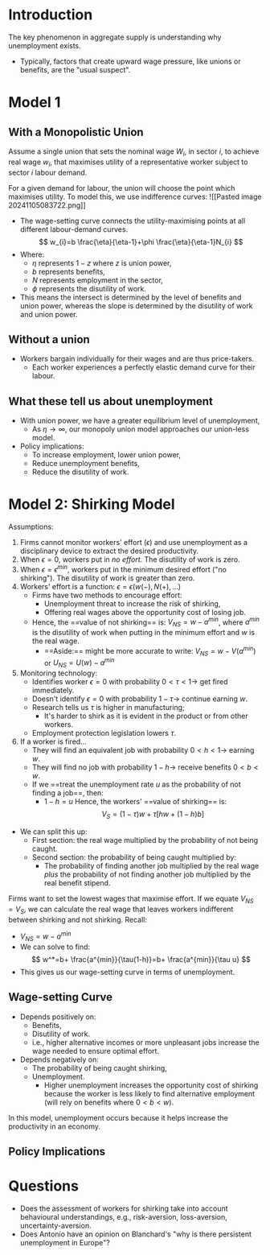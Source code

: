 # Introduction
The key phenomenon in aggregate supply is understanding why unemployment exists.
- Typically, factors that create upward wage pressure, like unions or benefits, are the "usual suspect".
# Model 1
## With a Monopolistic Union
Assume a single union that sets the nominal wage $W_{i}$, in sector $i$, to achieve real wage $w_i$, that maximises utility of a representative worker subject to sector $i$ labour demand.

For a given demand for labour, the union will choose the point which maximises utility. To model this, we use indifference curves:
![[Pasted image 20241105083722.png]]
- The wage-setting curve connects the utility-maximising points at all different labour-demand curves.
$$
w_{i}=b \frac{\eta}{\eta-1}+\phi  \frac{\eta}{\eta-1}N_{i}
$$
- Where:
	- $\eta$ represents $1-z$ where $z$ is union power,
	- $b$ represents benefits,
	- $N$ represents employment in the sector,
	- $\phi$ represents the disutility of work.
- This means the intersect is determined by the level of benefits and union power, whereas the slope is determined by the disutility of work and union power.
## Without a union
- Workers bargain individually for their wages and are thus price-takers.
	- Each worker experiences a perfectly elastic demand curve for their labour.
## What these tell us about unemployment
- With union power, we have a greater equilibrium level of unemployment,
	- As $\eta \to \infty$, our monopoly union model approaches our union-less model.
- Policy implications:
	- To increase employment, lower union power,
	- Reduce unemployment benefits,
	- Reduce the disutility of work.
# Model 2: Shirking Model
Assumptions:
1. Firms cannot monitor workers' effort ($\epsilon$) and use unemployment as a disciplinary device to extract the desired productivity.
2. When $\epsilon=0$, workers put in *no effort*. The disutility of work is zero.
3. When $\epsilon=\epsilon^{min}$, workers put in the minimum desired effort ("no shirking"). The disutility of work is greater than zero.
4. Workers' effort is a function: $\epsilon=\epsilon(w(-),N(+), \dots)$
	- Firms have two methods to encourage effort:
		- Unemployment threat to increase the risk of shirking,
		- Offering real wages above the opportunity cost of losing job.
	- Hence, the ==value of not shirking== is: $V_{NS}=w-a^{min}$, where $a^{min}$ is the disutility of work when putting in the minimum effort and $w$ is the real wage.
		- ==Aside:== might be more accurate to write: $V_{NS}=w-V(a^{min})$ or $U_{NS}=U(w)-a^{min}$
5. Monitoring technology:
	- Identifies worker $\epsilon=0$ with probability $0<\tau<1\to$ get fired immediately.
	- Doesn't identify $\epsilon=0$ with probability $1-\tau \to$ continue earning $w$.
	- Research tells us $\tau$ is higher in manufacturing;
		- It's harder to shirk as it is evident in the product or from other workers.
	- Employment protection legislation lowers $\tau$.
6. If a worker is fired...
	- They will find an equivalent job with probability $0<h<1\to$ earning $w$.
	- They will find no job with probability $1-h\to$ receive benefits $0<b<w$.
	- If we ==treat the unemployment rate $u$ as the probability of not finding a job==, then:
		- $1-h=u$
Hence, the workers' ==value of shirking== is:
$$
V_{S}=(1-\tau)w+\tau[hw+(1-h)b]
$$
- We can split this up:
	- First section: the real wage multiplied by the probability of not being caught.
	- Second section: the probability of being caught multiplied by:
		- The probability of finding another job multiplied by the real wage *plus* the probability of not finding another job multiplied by the real benefit stipend.

Firms want to set the lowest wages that maximise effort. If we equate $V_{NS}=V_{S}$, we can calculate the real wage that leaves workers indifferent between shirking and not shirking. Recall:
- $V_{NS}=w-a^{min}$
- We can solve to find:
$$
w^*=b+ \frac{a^{min}}{\tau(1-h)}=b+ \frac{a^{min}}{\tau u}
$$
- This gives us our wage-setting curve in terms of unemployment.
## Wage-setting Curve
- Depends positively on:
	- Benefits,
	- Disutility of work.
	- i.e., higher alternative incomes or more unpleasant jobs increase the wage needed to ensure optimal effort.
- Depends negatively on:
	- The probability of being caught shirking,
	- Unemployment.
		- Higher unemployment increases the opportunity cost of shirking because the worker is less likely to find alternative employment (will rely on benefits where $0<b<w$).

In this model, unemployment occurs because it helps increase the productivity in an economy.
## Policy Implications

# Questions
- Does the assessment of workers for shirking take into account behavioural understandings, e.g., risk-aversion, loss-aversion, uncertainty-aversion.
- Does Antonio have an opinion on Blanchard's "why is there persistent unemployment in Europe"?